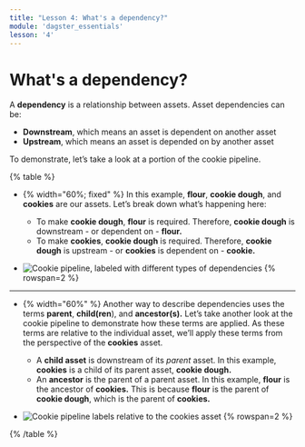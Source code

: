 ```yaml
---
title: "Lesson 4: What's a dependency?"
module: 'dagster_essentials'
lesson: '4'
---
```


# What's a dependency?

A **dependency** is a relationship between assets. Asset dependencies can be:

- **Downstream**, which means an asset is dependent on another asset
- **Upstream**, which means an asset is depended on by another asset

To demonstrate, let’s take a look at a portion of the cookie pipeline.

{% table %}

- {% width="60%; fixed" %}
  In this example, **flour**, **cookie dough**, and **cookies** are our assets. Let’s break down what’s happening here:

  - To make **cookie dough**, **flour** is required. Therefore, **cookie dough** is downstream - or dependent on - **flour.**
  - To make **cookies**, **cookie dough** is required. Therefore, **cookie dough** is upstream - or **cookies** is dependent on - **cookie.**

- ![Cookie pipeline, labeled with different types of dependencies](/images/dagster-essentials/lesson-4/cookie-dependencies.png) {% rowspan=2 %}

---

- {% width="60%" %}
  Another way to describe dependencies uses the terms **parent**, **child(ren**), and **ancestor(s).** Let’s take another look at the cookie pipeline to demonstrate how these terms are applied. As these terms are relative to the individual asset, we’ll apply these terms from the perspective of the **cookies** asset.

  - A **child asset** is downstream of its _parent_ asset. In this example, **cookies** is a child of its parent asset, **cookie dough.**
  - An **ancestor** is the parent of a parent asset. In this example, **flour** is the ancestor of **cookies.** This is because **flour** is the parent of **cookie dough**, which is the parent of **cookies.**

- ![Cookie pipeline labels relative to the cookies asset](/images/dagster-essentials/lesson-4/parent-child-ancestor.png) {% rowspan=2 %}

{% /table %}

